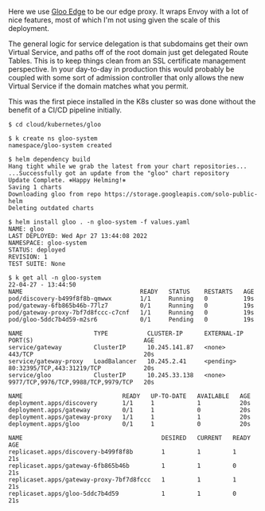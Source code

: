 Here we use [Gloo Edge](https://www.solo.io/products/gloo-edge/) to be our edge proxy. It wraps Envoy with a lot of 
nice features, most of which I'm not using given the scale of this deployment.

The general logic for service delegation is that subdomains get their own Virtual Service, and paths off of the root 
domain just get delegated Route Tables. This is to keep things clean from an SSL certificate management perspective. In
your day-to-day in production this would probably be coupled with some sort of admission controller that only allows the
new Virtual Service if the domain matches what you permit.

This was the first piece installed in the K8s cluster so was done without the benefit of a CI/CD pipeline initially.

```
$ cd cloud/kubernetes/gloo

$ k create ns gloo-system
namespace/gloo-system created

$ helm dependency build
Hang tight while we grab the latest from your chart repositories...
...Successfully got an update from the "gloo" chart repository
Update Complete. ⎈Happy Helming!⎈
Saving 1 charts
Downloading gloo from repo https://storage.googleapis.com/solo-public-helm
Deleting outdated charts

$ helm install gloo . -n gloo-system -f values.yaml
NAME: gloo
LAST DEPLOYED: Wed Apr 27 13:44:08 2022
NAMESPACE: gloo-system
STATUS: deployed
REVISION: 1
TEST SUITE: None

$ k get all -n gloo-system                                                                                                                                                                                          22-04-27 - 13:44:50 
NAME                                 READY   STATUS    RESTARTS   AGE
pod/discovery-b499f8f8b-qmwwx        1/1     Running   0          19s
pod/gateway-6fb865b46b-77lz7         0/1     Running   0          19s
pod/gateway-proxy-7bf7d8fccc-c7cnf   1/1     Running   0          19s
pod/gloo-5ddc7b4d59-m2sr6            0/1     Pending   0          19s

NAME                    TYPE           CLUSTER-IP      EXTERNAL-IP   PORT(S)                               AGE
service/gateway         ClusterIP      10.245.141.87   <none>        443/TCP                               20s
service/gateway-proxy   LoadBalancer   10.245.2.41     <pending>     80:32395/TCP,443:31219/TCP            20s
service/gloo            ClusterIP      10.245.33.138   <none>        9977/TCP,9976/TCP,9988/TCP,9979/TCP   20s

NAME                            READY   UP-TO-DATE   AVAILABLE   AGE
deployment.apps/discovery       1/1     1            1           20s
deployment.apps/gateway         0/1     1            0           20s
deployment.apps/gateway-proxy   1/1     1            1           20s
deployment.apps/gloo            0/1     1            0           20s

NAME                                       DESIRED   CURRENT   READY   AGE
replicaset.apps/discovery-b499f8f8b        1         1         1       21s
replicaset.apps/gateway-6fb865b46b         1         1         0       21s
replicaset.apps/gateway-proxy-7bf7d8fccc   1         1         1       21s
replicaset.apps/gloo-5ddc7b4d59            1         1         0       21s
```
